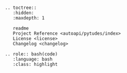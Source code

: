 ```{include} readme.md
```

```{eval-rst}
.. toctree::
   :hidden:
   :maxdepth: 1

   readme
   Project Reference <autoapi/pytudes/index>
   License <license>
   Changelog <changelog>
```

```{eval-rst}
.. role:: bash(code)
   :language: bash
   :class: highlight
```
